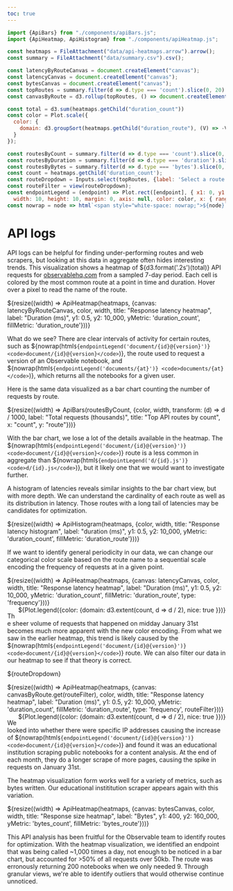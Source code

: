 ```yaml
---
toc: true
---
```


```js
import {ApiBars} from "./components/apiBars.js";
import {ApiHeatmap, ApiHistogram} from "./components/apiHeatmap.js";
```

```js
const heatmaps = FileAttachment("data/api-heatmaps.arrow").arrow();
const summary = FileAttachment("data/summary.csv").csv();
```

```js
const latencyByRouteCanvas = document.createElement("canvas");
const latencyCanvas = document.createElement("canvas");
const bytesCanvas = document.createElement("canvas");
const topRoutes = summary.filter(d => d.type === 'count').slice(0, 20).map(d => d.route).sort(d3.ascending);
const canvasByRoute = d3.rollup(topRoutes, () => document.createElement("canvas"), d => d);
```

```js
const total = d3.sum(heatmaps.getChild("duration_count"))
const color = Plot.scale({
  color: {
    domain: d3.groupSort(heatmaps.getChild("duration_route"), (V) => -V.length, (d) => d).filter((d) => d) // prettier-ignore
  }
});

const routesByCount = summary.filter(d => d.type === 'count').slice(0, 20);
const routesByDuration = summary.filter(d => d.type === 'duration').slice(0, 20);
const routesByBytes = summary.filter(d => d.type === 'bytes').slice(0, 20);
const count = heatmaps.getChild('duration_count');
const routeDropdown = Inputs.select(topRoutes, {label: 'Select a route', value: 'document/{id}@{version}'});
const routeFilter = view(routeDropdown);
const endpointLegend = (endpoint) => Plot.rect([endpoint], { x1: 0, y1: 0, x2: 10, y2: 10, fill: d => d }).plot({
  width: 10, height: 10, margin: 0, axis: null, color: color, x: { range: [0, 10] }, y: { range: [0, 10] }});
const nowrap = node => html`<span style="white-space: nowrap;">${node}`;;
```


# API logs

API logs can be helpful for finding under-performing routes and web scrapers, but looking at this data in aggregate often hides interesting trends. This visualization shows a heatmap of ${d3.format('.2s')(total)} API requests for [observablehq.com](https://observablehq.com/) from a sampled 7-day period. Each cell is colored by the most common route at a point in time and duration. Hover over a pixel to read the name of the route.

<div class="grid grid-cols-1" style="grid-auto-rows: 611px;">
  <div class="card">${resize((width) => ApiHeatmap(heatmaps, {canvas: latencyByRouteCanvas, color, width, title: "Response latency heatmap", label: "Duration (ms)", y1: 0.5, y2: 10_000, yMetric: 'duration_count', fillMetric: 'duration_route'}))}</div>
</div>

What do we see? There are clear intervals of activity for certain routes, such as ${nowrap(html`${endpointLegend('document/{id}@{version}')} <code>document/{id}@{version}</code>`)}, the route used to request a version of an Observable notebook, and ${nowrap(html`${endpointLegend('documents/{at}')} <code>documents/{at}</code>`)}, which returns all the notebooks for a given user.

Here is the same data visualized as a bar chart counting the number of requests by route.

<div class="grid" style="grid-auto-rows: 532px;">
  <div class="card">${resize((width) => ApiBars(routesByCount, {color, width, transform: (d) => d / 1000, label: "Total requests (thousands)", title: "Top API routes by count", x: "count", y: "route"}))}</div>
</div>

With the bar chart, we lose a lot of the details available in the heatmap. The ${nowrap(html`${endpointLegend('document/{id}@{version}')} <code>document/{id}@{version}</code>`)} route is a less common in aggregate than ${nowrap(html`${endpointLegend('d/{id}.js')} <code>d/{id}.js</code>`)}, but it likely one that we would want to investigate further.

A histogram of latencies reveals similar insights to the bar chart view, but with more depth. We can understand the cardinality of each route as well as its distribution in latency. Those routes with a long tail of latencies may be candidates for optimization.

<div class="card grid grid-cols-1" style="grid-auto-rows: 461px;">
  ${resize((width) => ApiHistogram(heatmaps, {color, width, title: "Response latency histogram", label: "duration (ms)", y1: 0.5, y2: 10_000, yMetric: 'duration_count', fillMetric: 'duration_route'}))}
</div>

If we want to identify general periodicity in our data, we can change our categorical color scale based on the route name to a sequential scale encoding the frequency of requests at in a given point.

<div class="grid grid-cols-1" style="grid-auto-rows: 651px;">
  <div class="card">
    <div>${resize((width) => ApiHeatmap(heatmaps, {canvas: latencyCanvas, color, width, title: "Response latency heatmap", label: "Duration (ms)", y1: 0.5, y2: 10_000, yMetric: 'duration_count', fillMetric: 'duration_route', type: 'frequency'}))}</div>
    <div style="float: right">${Plot.legend({color: {domain: d3.extent(count, d => d / 2), nice: true }})}</div>
</div>

The sheer volume of requests that happened on midday January 31st becomes much more apparent with the new color encoding. From what we saw in the earlier heatmap, this trend is likely caused by the ${nowrap(html`${endpointLegend('document/{id}@{version}')} <code>document/{id}@{version}</code>`)} route. We can also filter our data in our heatmap to see if that theory is correct.

${routeDropdown}

<div class="grid grid-cols-1" style="grid-auto-rows: 651px;">
  <div class="card">
    <div>${resize((width) => ApiHeatmap(heatmaps, {canvas: canvasByRoute.get(routeFilter), color, width, title: "Response latency heatmap", label: "Duration (ms)", y1: 0.5, y2: 10_000, yMetric: 'duration_count', fillMetric: 'duration_route', type: 'frequency', routeFilter}))}</div>
    <div style="float: right">${Plot.legend({color: {domain: d3.extent(count, d => d / 2), nice: true }})}</div>
</div>

We looked into whether there were specific IP addresses causing the increase of ${nowrap(html`${endpointLegend('document/{id}@{version}')} <code>document/{id}@{version}</code>`)} and found it was an educational institution scraping public notebooks for a content analysis. At the end of each month, they do a longer scrape of more pages, causing the spike in requests on January 31st.

The heatmap visualization form works well for a variety of metrics, such as bytes written. Our educational instititution scraper appears again with this variation.

<div class="grid grid-cols-1" style="grid-auto-rows: 611px;">
  <div class="card">${resize((width) => ApiHeatmap(heatmaps, {canvas: bytesCanvas, color, width, title: "Response size heatmap", label: "Bytes", y1: 400, y2: 160_000, yMetric: 'bytes_count', fillMetric: 'bytes_route'}))}</div>
</div>

This API analysis has been fruitful for the Observable team to identify routes for optimization. With the heatmap visualization, we identified an endpoint that was being called ~1,000 times a day, not enough to be noticed in a bar chart, but accounted for >50% of all requests over 50kb. The route was erronously returning 200 notebooks when we only needed 9. Through granular views, we're able to identify outliers that would otherwise continue unnoticed.
